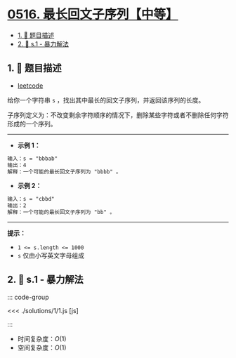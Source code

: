 # [0516. 最长回文子序列【中等】](https://github.com/tnotesjs/TNotes.leetcode/tree/main/notes/0516.%20%E6%9C%80%E9%95%BF%E5%9B%9E%E6%96%87%E5%AD%90%E5%BA%8F%E5%88%97%E3%80%90%E4%B8%AD%E7%AD%89%E3%80%91)

<!-- region:toc -->

- [1. 📝 题目描述](#1--题目描述)
- [2. 🎯 s.1 - 暴力解法](#2--s1---暴力解法)

<!-- endregion:toc -->

## 1. 📝 题目描述

- [leetcode](https://leetcode.cn/problems/longest-palindromic-subsequence/)

给你一个字符串 `s` ，找出其中最长的回文子序列，并返回该序列的长度。

子序列定义为：不改变剩余字符顺序的情况下，删除某些字符或者不删除任何字符形成的一个序列。

---

- **示例 1：**

```txt
输入：s = "bbbab"
输出：4
解释：一个可能的最长回文子序列为 "bbbb" 。
```

- **示例 2：**

```txt
输入：s = "cbbd"
输出：2
解释：一个可能的最长回文子序列为 "bb" 。
```

---

**提示：**

- `1 <= s.length <= 1000`
- `s` 仅由小写英文字母组成

## 2. 🎯 s.1 - 暴力解法

::: code-group

<<< ./solutions/1/1.js [js]

:::

- 时间复杂度：$O(1)$
- 空间复杂度：$O(1)$
